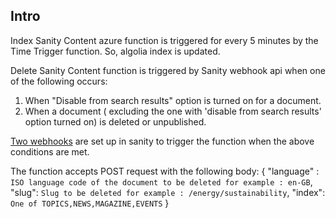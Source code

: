 ## Intro

Index Sanity Content azure function is triggered for every 5 minutes by the Time Trigger function. So, algolia index is updated.

Delete Sanity Content function is triggered by Sanity webhook api when one of the following occurs:

1. When "Disable from search results" option is turned on for a document.
2. When a document ( excluding the one with 'disable from search results' option turned on) is deleted or unpublished.

[Two webhooks](https://www.sanity.io/organizations/oA7CAj32v/project/h61q9gi9/api) are set up in sanity to trigger the function when the above conditions are met.

The function accepts POST request with the following body:
{
"language" : `ISO language code of the document to be deleted for example : en-GB`,
"slug": `Slug to be deleted for example : /energy/sustainability`,
"index": `One of TOPICS,NEWS,MAGAZINE,EVENTS`
}

